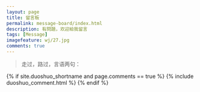 ```yaml
---
layout: page
title: 留言板
permalink: message-board/index.html
description: 有問題，欢迎給我留言
tags: [Message]
imagefeature: wj/27.jpg
comments: true
---
```

<link rel="stylesheet" type="text/css" href="{{ site.url }}/assets/css/walk.css" />
<div id="walk-container">
  <div id="walk"></div>
</div>


> 走过，路过，言语两句：

{% if site.duoshuo_shortname and page.comments == true %}
  {% include duoshuo_comment.html %}
{% endif %}
